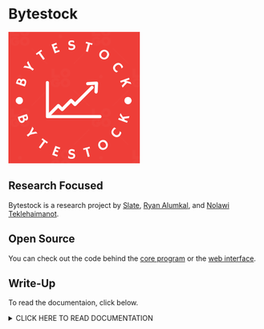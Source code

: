 # Bytestock

![Bytestock logo](https://github.com/bytestock/.github/blob/main/profile/pics/bytestock-logo-red.png)

## Research Focused

Bytestock is a research project by [Slate](https://github.com/5late), [Ryan Alumkal](https://github.com/ryanalumkal), and [Nolawi Teklehaimanot](https://github.com/nolawiyonas1).

## Open Source

You can check out the code behind the [core program](https://github.com/bytestock/bytestock-core) or the [web interface](https://github.com/bytestock/bytestock-web).

## Write-Up

To read the documentaion, click below.

<details>

<summary>CLICK HERE TO READ DOCUMENTATION</summary>
<br>

## Table of Contents

#### Website

- [Bytestock Website](#bytestock-website)
    - [Home](#home)
    - [About](#about)
    - [Live](#live)

#### Code

- [Bytestock Core](#bytestock-core)
    - [``.gitignore``](#gitignore)
    - [``README.md``](#readmemd)
    - [``__init__.py``](#__init__py)
    - [``calc.go``](#calcgo)
    - [``calculations.py``](#calculationspy)
    - [``close-data.txt``](#close-datatxt)
    - [``data.py``](#datapy)
    - [``go.mod``](#gomod)
    - [``go.sum``](#gosum)
    - [``main.py``](#mainpy)
    - [``market-close-dates.txt``](#market-closed-datestxt)
    - [``misc.py``](#miscpy)
    - [``telemetry.txt``](#telemetrytxt)
    - [``temp.py``](#temppy)

- [Bytestock Web](#bytestock-web)
    - [``pages/``](#pages)
        - [``About.py``](#aboutpy)
        - [``Live.py``](#livepy)
        - [``about.md``](#aboutmd)
        - [``Live_Stocks.py``](#livepy)
        - [``Live_Crypto.py``](#livepy)
    - [``pics/``](#pics)
    - [``streamlit``](#streamlit)
        - [``config.toml``](#configtoml)
    - [``Home.py``](#home)
    - [``README.md``](#readmemd-1)
    - [``market-closed-dates.txt``](#market-closed-datestxt)
    - [``telemetry.txt``](#telemetrytxt)

## Bytestock Website

### Home

### About

### Live

## Bytestock Core

#### ``.gitignore``

#### ``README.md``

#### ``__init__.py``

#### ``calc.go``

#### ``calculations.py``

#### ``close-data.txt``

#### ``data.py``

#### ``go.mod``

#### ``go.sum``

#### ``main.py``

#### ``market-closed-dates.txt``

#### ``misc.py``

#### ``telemetry.txt``

#### ``temp.py``

## Bytestock Web

### pages

#### ``About.py``

#### ``Live.py``

#### ``about.md``

#### ``stocks.txt``

### pics

### streamlit

#### ``config.toml``

#### ``Home.py``

#### ``README.md``

</details>
